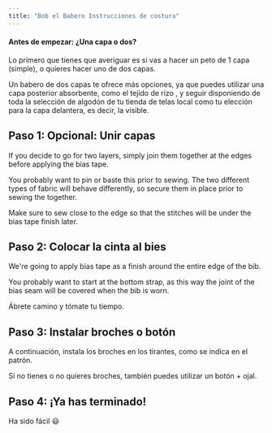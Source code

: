```yaml
---
title: "Bob el Babero Instrucciones de costura"
---
```


<Note>

#### Antes de empezar: ¿Una capa o dos?

Lo primero que tienes que averiguar es si vas a hacer un peto de 1 capa (simple),
o quieres hacer uno de dos capas.

Un babero de dos capas te ofrece más opciones, ya que puedes utilizar una capa posterior absorbente, como el tejido de rizo
, y seguir disponiendo de toda la selección de algodón de tu tienda de telas local
como tu elección para la capa delantera, es decir, la visible.

</Note>

## Paso 1: Opcional: Unir capas

If you decide to go for two layers, simply join them together at the edges before applying the bias tape.

You probably want to pin or baste this prior to sewing. The two different types of fabric will behave differently, so secure them in place prior to sewing the together.

Make sure to sew close to the edge so that the stitches will be under the bias tape finish later.

## Paso 2: Colocar la cinta al bies

We're going to apply bias tape as a finish around the entire edge of the bib.

You probably want to start at the bottom strap, as this way the joint of the bias seam will be covered when the bib is worn.

Ábrete camino y tómate tu tiempo.

## Paso 3: Instalar broches o botón

A continuación, instala los broches en los tirantes, como se indica en el patrón.

Si no tienes o no quieres broches, también puedes utilizar un botón + ojal.

## Paso 4: ¡Ya has terminado!

Ha sido fácil 😃
